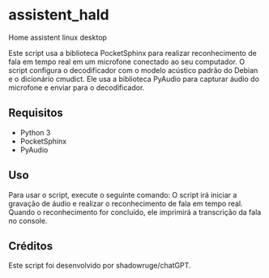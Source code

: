 # assistent_hald
Home assistent linux desktop

Este script usa a biblioteca PocketSphinx para realizar reconhecimento de fala em tempo real em um microfone conectado ao seu computador. O script configura o decodificador com o modelo acústico padrão do Debian e o dicionário cmudict. Ele usa a biblioteca PyAudio para capturar áudio do microfone e enviar para o decodificador.

## Requisitos

- Python 3
- PocketSphinx
- PyAudio

## Uso

Para usar o script, execute o seguinte comando:
    O script irá iniciar a gravação de áudio e realizar o reconhecimento de fala em tempo real. Quando o reconhecimento for concluído, ele imprimirá a transcrição da fala no console.

## Créditos

Este script foi desenvolvido por shadowruge/chatGPT.
